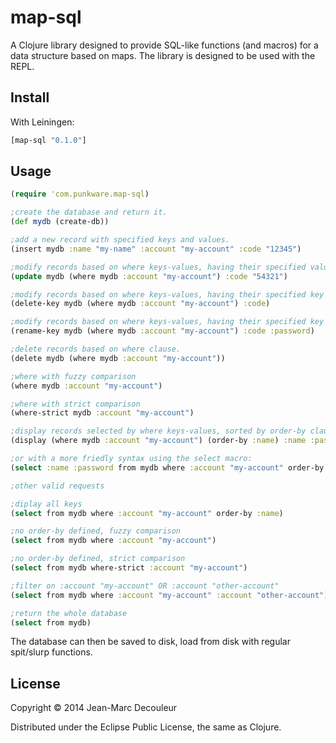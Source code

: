 # map-sql

A Clojure library designed to provide SQL-like functions (and macros) for a data structure based on maps.
The library is designed to be used with the REPL.

## Install

With Leiningen:

``` clj
[map-sql "0.1.0"]
```

## Usage

```clj
(require 'com.punkware.map-sql)

;create the database and return it.
(def mydb (create-db))

;add a new record with specified keys and values.
(insert mydb :name "my-name" :account "my-account" :code "12345")

;modify records based on where keys-values, having their specified value changed, or added, for the specified key.
(update mydb (where mydb :account "my-account") :code "54321")

;modify records based on where keys-values, having their specified key (and associated value) removed.
(delete-key mydb (where mydb :account "my-account") :code)

;modify records based on where keys-values, having their specified key renamed with new name.
(rename-key mydb (where mydb :account "my-account") :code :password)

;delete records based on where clause.
(delete mydb (where mydb :account "my-account"))

;where with fuzzy comparison
(where mydb :account "my-account")

;where with strict comparison
(where-strict mydb :account "my-account")

;display records selected by where keys-values, sorted by order-by clause. Display specified keys or all if none specified.
(display (where mydb :account "my-account") (order-by :name) :name :password)

;or with a more friedly syntax using the select macro:
(select :name :password from mydb where :account "my-account" order-by :name)

;other valid requests

;diplay all keys
(select from mydb where :account "my-account" order-by :name)

;no order-by defined, fuzzy comparison
(select from mydb where :account "my-account")

;no order-by defined, strict comparison
(select from mydb where-strict :account "my-account")

;filter on :account "my-account" OR :account "other-account"
(select from mydb where :account "my-account" :account "other-account")

;return the whole database
(select from mydb)
```

The database can then be saved to disk, load from disk with regular spit/slurp functions.

## License

Copyright © 2014 Jean-Marc Decouleur

Distributed under the Eclipse Public License, the same as Clojure.

